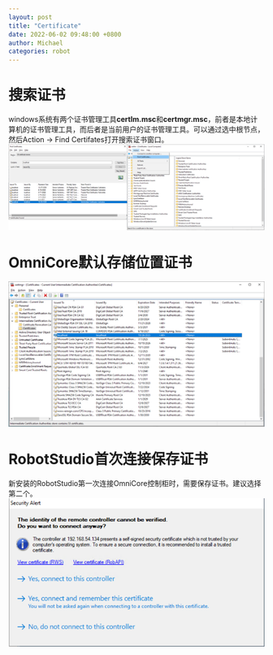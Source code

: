```yaml
---
layout: post
title: "Certificate"
date: 2022-06-02 09:48:00 +0800
author: Michael
categories: robot
---
```


# 搜索证书
windows系统有两个证书管理工具**certlm.msc**和**certmgr.msc**，前者是本地计算机的证书管理工具，而后者是当前用户的证书管理工具。可以通过选中根节点，然后Action -> Find Certifates打开搜索证书窗口。  
![日志文件夹](/assets/robot/FindCertificates.png)   

# OmniCore默认存储位置证书
![日志文件夹](/assets/robot/OmniCoreCertificate.png)   

# RobotStudio首次连接保存证书
新安装的RobotStudio第一次连接OmniCore控制柜时，需要保存证书。建议选择第二个。  
![日志文件夹](/assets/robot/connectandremembercertificate.png)   
